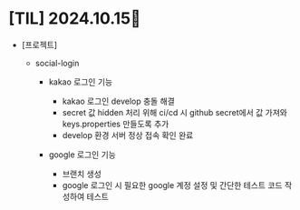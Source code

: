 # [TIL] 2024.10.15📒

  * [프로젝트]
    * social-login

      * kakao 로그인 기능
        * kakao 로그인 develop 충돌 해결
        * secret 값 hidden 처리 위해 ci/cd 시 github secret에서 값 가져와 keys.properties 만들도록 추가
        * develop 환경 서버 정상 접속 확인 완료

      * google 로그인 기능
        * 브랜치 생성
        * google 로그인 시 필요한 google 계정 설정 및 간단한 테스트 코드 작성하여 테스트 
